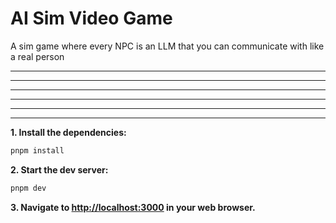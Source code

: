 # AI Sim Video Game

A sim game where every NPC is an LLM that you can communicate with like a real person

---

---

<p align="center">
  
</p>

---

<p align="center">
  
</p>

---

<p align="center">
  
</p>

---

<p align="center">
  
</p>

---

**1. Install the dependencies:**

```bash
pnpm install
```

**2. Start the dev server:**

```bash
pnpm dev
```

**3. Navigate to [http://localhost:3000](http://localhost:3000) in your web browser.**
